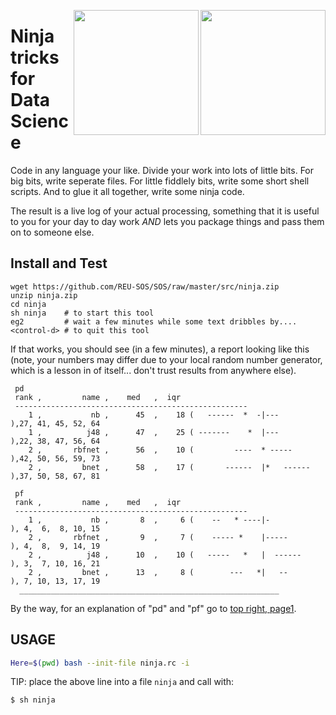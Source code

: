 <img align=right height=200 src="http://www.chantetter.nl/it-fun3/go-away.jpg"><img align=right height=200 src="http://www.blogking.biz/wp-content/uploads/Woothemes_Ninjas.jpg">


# Ninja tricks for Data Science

Code in any language your like. Divide your work into lots of little bits.
For big bits, write seperate files. For little fiddlely bits, write some
short shell scripts. And to glue it all together, write some ninja code.

The result is a live log of your actual processing, something that it is
useful to you for your day to day work _AND_ lets you package things and
pass them on to someone else.


## Install and Test

```
wget https://github.com/REU-SOS/SOS/raw/master/src/ninja.zip
unzip ninja.zip
cd ninja
sh ninja    # to start this tool
eg2         # wait a few minutes while some text dribbles by....
<control-d> # to quit this tool
```

If that works, you should see (in a few minutes), a report looking like this
(note, your numbers may differ due to your local random number generator,
which is a lesson in of itself... don't trust results from anywhere else).

     pd
     rank ,         name ,    med   ,  iqr
     ----------------------------------------------------
        1 ,           nb ,      45  ,    18 (   ------  *  -|---           ),27, 41, 45, 52, 64
        1 ,          j48 ,      47  ,    25 ( -------    *  |---           ),22, 38, 47, 56, 64
        2 ,       rbfnet ,      56  ,    10 (         ----  * -----        ),42, 50, 56, 59, 73
        2 ,         bnet ,      58  ,    17 (       ------  |*   ------    ),37, 50, 58, 67, 81

     pf
     rank ,         name ,    med   ,  iqr
     ----------------------------------------------------
        1 ,           nb ,       8  ,     6 (    --   * ----|-             ), 4,  6,  8, 10, 15
        2 ,       rbfnet ,       9  ,     7 (    ----- *    |-----         ), 4,  8,  9, 14, 19
        2 ,          j48 ,      10  ,    10 (   -----   *   |  ------      ), 3,  7, 10, 16, 21
        2 ,         bnet ,      13  ,     8 (        ---   *|   --         ), 7, 10, 13, 17, 19
      __________________________________________________________
 
By the way, for an explanation of "pd" and "pf" go to [top right, page1](http://menzies.us/pdf/07precision.pdf).

## USAGE

```bash
Here=$(pwd) bash --init-file ninja.rc -i
```

TIP: place the above line into a file `ninja` and call with:

```bash
$ sh ninja
```
